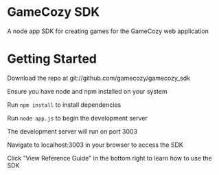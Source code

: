 # GameCozy SDK
A node app SDK for creating games for the GameCozy web application

# Getting Started
Download the repo at git://github.com/gamecozy/gamecozy_sdk
 
Ensure you have node and npm installed on your system
 
Run `npm install` to install dependencies
 
Run `node app.js` to begin the development server
 
The development server will run on port 3003
 
Navigate to localhost:3003 in your browser to access the SDK

Click "View Reference Guide" in the bottom right to learn how to use the SDK
